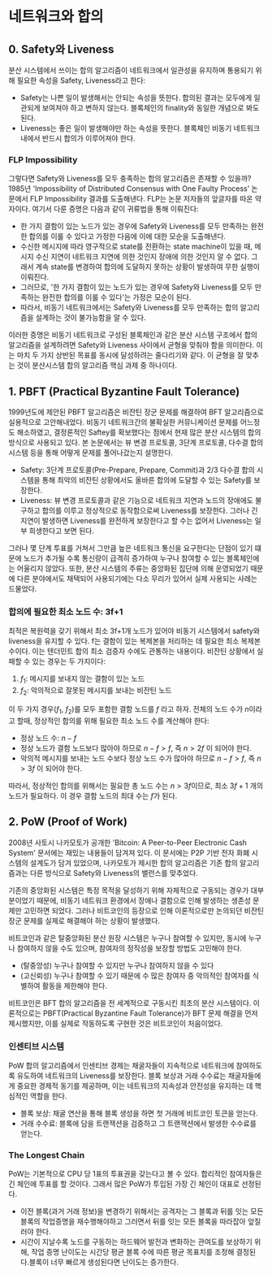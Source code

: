 # 네트워크와 합의

## 0. Safety와 Liveness 
분산 시스템에서 쓰이는 합의 알고리즘이 네트워크에서 일관성을 유지하며 통용되기 위해 필요한 속성을 Safety, Liveness라고 한다:
- Safety는 나쁜 일이 발생해서는 안되는 속성을 뜻한다. 합의된 결과는 모두에게 일관되게 보여져야 하고 변하지 않는다. 블록체인의 finality와 동일한 개념으로 봐도 된다.
- Liveness는 좋은 일이 발생해야만 하는 속성을 뜻한다. 블록체인 비동기 네트워크 내에서 반드시 합의가 이루어져야 한다.

### FLP Impossibility
그렇다면 Safety와 Liveness를 모두 충족하는 합의 알고리즘은 존재할 수 있을까? 1985년 'Impossibility of Distributed Consensus with One Faulty Process’ 논문에서 FLP Impossibility 결과를 도출해낸다. FLP는 논문 저자들의 앞글자를 따온 약자이다. 여기서 다룬 증명은 다음과 같이 귀류법을 통해 이뤄진다:
- 한 가지 결함이 있는 노드가 있는 경우에 Safety와 Liveness를 모두 만족하는 완전한 합의를 이룰 수 있다고 가정한 다음에 이에 대한 모순을 도출해낸다.
- 수신한 메시지에 따라 영구적으로 state를 전환하는 state machine이 있을 때, 메시지 수신 지연이 네트워크 지연에 의한 것인지 장애에 의한 것인지 알 수 없다. 그래서 계속 state를 변경하여 합의에 도달하지 못하는 상황이 발생하여 무한 실행이 이뤄진다.
- 그러므로, '한 가지 결함이 있는 노드가 있는 경우에 Safety와 Liveness를 모두 만족하는 완전한 합의를 이룰 수 있다'는 가정은 모순이 된다.
- 따라서, 비동기 네트워크에서는 Safety와 Liveness를 모두 만족하는 합의 알고리즘을 설계하는 것이 불가능함을 알 수 있다.

이러한 증명은 비동기 네트워크로 구성된 블록체인과 같은 분산 시스템 구조에서 합의 알고리즘을 설계하려면 Safety와 Liveness 사이에서 균형을 맞춰야 함을 의미한다. 이는 마치 두 가지 상반된 목표를 동시에 달성하려는 줄다리기와 같다. 이 균형을 잘 맞추는 것이 분산시스템 합의 알고리즘 핵심 과제 중 하나이다.

## 1. PBFT (Practical Byzantine Fault Tolerance)
1999년도에 제안된 PBFT 알고리즘은 비잔틴 장군 문제를 해결하여 BFT 알고리즘으로 실용적으로 고안해내었다. 비동기 네트워크간의 불확실한 커뮤니케이션 문제를 어느정도 해소하였고, 결정론적인 Saftey를 확보했다는 점에서 현재 많은 분산 시스템의 합의 방식으로 사용되고 있다. 본 논문에서는 뷰 변경 프로토콜, 3단계 프로토콜, 다수결 합의 시스템 등을 통해 어떻게 문제를 풀어나갔는지 설명한다. 
- Safety: 3단계 프로토콜(Pre-Prepare, Prepare, Commit)과 2/3 다수결 합의 시스템을 통해 최악의 비잔틴 상황에서도 올바른 합의에 도달할 수 있는 Safety를 보장한다.
- Liveness: 뷰 변경 프로토콜과 같은 기능으로 네트워크 지연과 노드의 장애에도 불구하고 합의를 이루고 정상적으로 동작함으로써 Liveness를 보장한다. 그러나 긴 지연이 발생하면 Liveness를 완전하게 보장한다고 할 수는 없어서 Liveness는 일부 희생한다고 보면 된다.

그러나 몇 단계 투표를 거쳐서 그만큼 높은 네트워크 통신을 요구한다는 단점이 있기 떄문에 노드가 추가될 수록 통신량이 급격히 증가하여 누구나 참여할 수 있는 블록체인에는 어울리지 않았다. 또한, 분산 시스템의 주류는 중앙화된 집단에 의해 운영되었기 때문에 다른 분야에서도 채택되어 사용되기에는 다소 무리가 있어서 실제 사용되는 사례는 드물었다. 


### 합의에 필요한 최소 노드 수: 3f+1 
최적은 복원력을 갖기 위해서 최소 3f+1개 노드가 있어야 비동기 시스템에서 safety와 liveness을 유지할 수 있다. f는 결함이 있는 복제본을 처리하는 데 필요한 최소 복제본 수이다. 이는 텐더민트 합의 최소 검증자 수에도 관통하는 내용이다. 비잔틴 상황에서 실패할 수 있는 경우는 두 가지이다:
1. $f_1$: 메시지를 보내지 않는 결함이 있는 노드
2. $f_2$: 악의적으로 잘못된 메시지를 보내는 비잔틴 노드

이 두 가지 경우($f_1$, $f_2$)를 모두 포함한 결함 노드를 $f$ 라고 하자. 전체의 노드 수가 $n$이라고 할때, 정상적인 합의를 위해 필요한 최소 노드 수를 계산해야 한다: 
- 정상 노드 수: $n - f$
- 정상 노드가 결함 노드보다 많아야 하므로 $n - f > f$, 즉 $n > 2f$ 이 되어야 한다. 
- 악의적 메시지를 보내는 노드 수보다 정상 노드 수가 많아야 하므로 $n - f > f$, 즉 $n > 3f$ 이 되어야 한다. 

따라서, 정상적인 합의를 위해서는 필요한 총 노드 수는 $n > 3f$이므로, 최소 $3f + 1$ 개의 노드가 필요하다. 이 경우 결함 노드의 최대 수는 $f$가 된다.

## 2. PoW (Proof of Work)
2008년 사토시 나카모토가 공개한 'Bitcoin: A Peer-to-Peer Electronic Cash System' 문서에는 재밌는 내용들이 담겨져 있다. 이 문서에는 P2P 기반 전자 화폐 시스템의 설계도가 담겨 있었으며, 나카모토가 제시한 합의 알고리즘은 기존 합의 알고리즘과는 다른 방식으로 Safety와 Liveness의 밸런스를 맞추었다.

기존의 중앙화된 시스템은 특정 목적을 달성하기 위해 자체적으로 구동되는 경우가 대부분이었기 때문에, 비동기 네트워크 환경에서 장애나 결함으로 인해 발생하는 생존성 문제만 고민하면 되었다. 그러나 비트코인의 등장으로 인해 이론적으로만 논의되던 비잔틴 장군 문제를 실제로 해결해야 하는 상황이 발생했다.

비트코인과 같은 탈중앙화된 분산 원장 시스템은 누구나 참여할 수 있지만, 동시에 누구나 참여하지 않을 수도 있으며, 참여자의 정직성을 보장할 방법도 고민해야 한다.
- (탈중앙성) 누구나 참여할 수 있지만 누구나 참여하지 않을 수 있다
- (고신뢰성) 누구나 참여할 수 있기 때문에 수 많은 참여자 중 악의적인 참여자를 식별하여 활동을 제한해야 한다.

비트코인은 BFT 합의 알고리즘을 전 세계적으로 구동시킨 최초의 분산 시스템이다. 이론적으로는 PBFT(Practical Byzantine Fault Tolerance)가 BFT 문제 해결을 먼저 제시했지만, 이를 실제로 작동하도록 구현한 것은 비트코인이 처음이었다.

### 인센티브 시스템
PoW 합의 알고리즘에서 인센티브 경제는 채굴자들이 지속적으로 네트워크에 참여하도록 유도하여 네트워크의 Liveness를 보장한다. 블록 보상과 거래 수수료는 채굴자들에게 중요한 경제적 동기를 제공하며, 이는 네트워크의 지속성과 안전성을 유지하는 데 핵심적인 역할을 한다. 
- 블록 보상: 채굴 연산을 통해 블록 생성을 하면 첫 거래에 비트코인 토큰을 얻는다.
- 거래 수수료: 블록에 담을 트랜잭션을 검증하고 그 트랜잭션에서 발생한 수수료를 얻는다.

### The Longest Chain
PoW는 기본적으로 CPU 당 1표의 투표권을 갖는다고 볼 수 있다. 합리적인 참여자들은 긴 체인에 투표를 할 것이다. 그래서 많은 PoW가 투입된 가장 긴 체인이 대표로 선정된다. 
- 이전 블록(과거 거래 정보)을 변경하기 위해서는 공격자는 그 블록과 뒤를 잇는 모든 블록의 작업증명을 재수행해야하고 그러면서 뒤를 잇는 모든 블록을 따라잡아 앞질러야 한다.
- 시간이 지날수록 노드를 구동하는 하드웨어 발전과 변화하는 관여도를 보상하기 위해, 작업 증명 난이도는 시간당 평균 블록 수에 따른 평균 목표치를 조정해 결정된다.블록이 너무 빠르게 생성된다면 난이도는 증가한다.